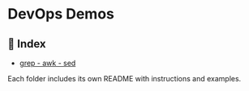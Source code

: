 # DevOps Demos

## 📂 Index

- [grep - awk - sed](./linux-text-processing/)

Each folder includes its own README with instructions and examples.
